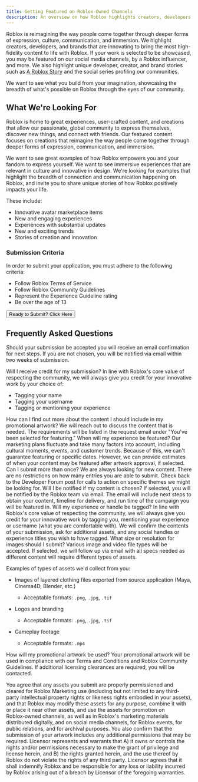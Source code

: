 ```yaml
---
title: Getting Featured on Roblox‑Owned Channels
description: An overview on how Roblox highlights creators, developers, and brands.
---
```


Roblox is reimagining the way people come together through deeper forms of expression, culture, communication, and immersion. We highlight creators, developers, and brands that are innovating to bring the most high-fidelity content to life with Roblox. If your work is selected to be showcased, you may be featured on our social media channels, by a Roblox influencer, and more. We also highlight unique developer, creator, and brand stories such as [A Roblox Story](https://www.youtube.com/watch?v=ImH6XYqNJUs) and the social series profiling our communities.

We want to see what you build from your imagination, showcasing the breadth of what's possible on Roblox through the eyes of our community.

## What We're Looking For

Roblox is home to great experiences, user-crafted content, and creations that allow our passionate, global community to express themselves, discover new things, and connect with friends. Our featured content focuses on creations that reimagine the way people come together through deeper forms of expression, communication, and immersion.

We want to see great examples of how Roblox empowers you and your fandom to express yourself. We want to see immersive experiences that are relevant in culture and innovative in design. We're looking for examples that highlight the breadth of connection and communication happening on Roblox, and invite you to share unique stories of how Roblox positively impacts your life.

These include:

- Innovative avatar marketplace items
- New and engaging experiences
- Experiences with substantial updates
- New and exciting trends
- Stories of creation and innovation

### Submission Criteria

In order to submit your application, you must adhere to the following criteria:

- Follow Roblox Terms of Service
- Follow Roblox Community Guidelines
- Represent the Experience Guideline rating
- Be over the age of 13

<Button
  size="medium"
  variant="contained"
  href="https://corp.roblox.com/submit-for-featuring/">
Ready to Submit? Click Here
</Button>

## Frequently Asked Questions

Should your submission be accepted you will receive an email confirmation for next steps. If you are not chosen, you will be notified via email within two weeks of submission.

<BaseAccordion>
<AccordionSummary>
<Typography variant="h6">Will I receive credit for my submission?</Typography>
</AccordionSummary>
<AccordionDetails>
In line with Roblox's core value of respecting the community, we will always give you credit for your innovative work by your choice of:

- Tagging your name
- Tagging your username
- Tagging or mentioning your experience

</AccordionDetails>
</BaseAccordion>

<BaseAccordion>
<AccordionSummary>
<Typography variant="h6">How can I find out more about the content I should include in my promotional artwork?</Typography>
</AccordionSummary>
<AccordionDetails>
We will reach out to discuss the content that is needed. The requirements will be listed in the request email under "You've been selected for featuring."

</AccordionDetails>
</BaseAccordion>

<BaseAccordion>
<AccordionSummary>
<Typography variant="h6">When will my experience be featured?</Typography>
</AccordionSummary>
<AccordionDetails>
Our marketing plans fluctuate and take many factors into account, including cultural moments, events, and customer trends. Because of this, we can't guarantee featuring or specific dates. However, we can provide estimates of when your content may be featured after artwork approval, if selected.

</AccordionDetails>
</BaseAccordion>

<BaseAccordion>
<AccordionSummary>
<Typography variant="h6">Can I submit more than once?</Typography>
</AccordionSummary>
<AccordionDetails>
We are always looking for new content. There are no restrictions on how many entries you are able to submit. Check back to the Developer Forum post for calls to action on specific themes we might be looking for.

</AccordionDetails>
</BaseAccordion>

<BaseAccordion>
<AccordionSummary>
<Typography variant="h6">Will I be notified if my content is chosen?</Typography>
</AccordionSummary>
<AccordionDetails>
If selected, you will be notified by the Roblox team via email. The email will include next steps to obtain your content, timeline for delivery, and run time of the campaign you will be featured in.

</AccordionDetails>
</BaseAccordion>

<BaseAccordion>
<AccordionSummary>
<Typography variant="h6">Will my experience or handle be tagged?</Typography>
</AccordionSummary>
<AccordionDetails>
In line with Roblox's core value of respecting the community, we will always give you credit for your innovative work by tagging you, mentioning your experience or username (what you are comfortable with). We will confirm the contents of your submission, ask for additional assets, and any social handles or experience titles you wish to have tagged.

</AccordionDetails>
</BaseAccordion>

<BaseAccordion>
<AccordionSummary>
<Typography variant="h6">What size or resolution for images should I submit?</Typography>
</AccordionSummary>
<AccordionDetails>
Various image and video file types will be accepted. If selected, we will follow up via email with all specs needed as different content will require different types of assets.

Examples of types of assets we'd collect from you:

- Images of layered clothing files exported from source application (Maya, Cinema4D, Blender, etc.)
  - Acceptable formats: `.png`, `.jpg`, `.tif`

- Logos and branding
  - Acceptable formats: `.png`, `.jpg`, `.tif`

- Gameplay footage
  - Acceptable formats: `.mp4`

</AccordionDetails>
</BaseAccordion>

<BaseAccordion>
<AccordionSummary>
<Typography variant="h6">How will my promotional artwork be used?</Typography>
</AccordionSummary>
<AccordionDetails>
Your promotional artwork will be used in compliance with our Terms and Conditions and Roblox Community Guidelines. If additional licensing clearances are required, you will be contacted.

You agree that any assets you submit are properly permissioned and cleared for Roblox Marketing use (including but not limited to any third-party intellectual property rights or likeness rights embodied in your assets), and that Roblox may modify these assets for any purpose, combine it with or place it near other assets, and use the assets for promotion on Roblox‑owned channels, as well as in Roblox's marketing materials distributed digitally, and on social media channels, for Roblox events, for public relations, and for archival purposes. You also confirm that the submission of your artwork includes any additional permissions that may be required. Licensor represents and warrants that A) it owns or controls the rights and/or permissions necessary to make the grant of privilege and license herein, and B) the rights granted herein, and the use thereof by Roblox do not violate the rights of any third party. Licensor agrees that it shall indemnify Roblox and be responsible for any loss or liability incurred by Roblox arising out of a breach by Licensor of the foregoing warranties.

</AccordionDetails>
</BaseAccordion>
